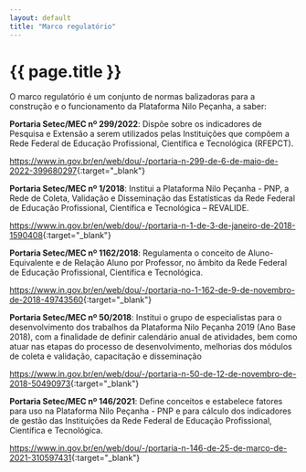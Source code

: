 ```yaml
---
layout: default
title: "Marco regulatório"
---
```


<!-- Parte de Navegação

Veja qual é a o nome da próxima página e da anterior e adicione abaixo no formato:

[Anterior: Nome da páginas](/documentacao/caminho_do_arquivo)
[Próximo: Nome da páginas »](/documentacao/caminho_do_arquivo) 
-->

# {{ page.title }}

O marco regulatório é um conjunto de normas balizadoras para a construção e o funcionamento da Plataforma Nilo Peçanha, a saber:

**Portaria Setec/MEC nº 299/2022**: Dispõe sobre os indicadores de Pesquisa e Extensão a serem utilizados pelas Instituições que compõem a Rede Federal de Educação Profissional, Científica e Tecnológica (RFEPCT).

<https://www.in.gov.br/en/web/dou/-/portaria-n-299-de-6-de-maio-de-2022-399680297>{:target="_blank"}

**Portaria Setec/MEC nº 1/2018**: Institui a Plataforma Nilo Peçanha - PNP, a Rede de Coleta, Validação e Disseminação das Estatísticas da Rede Federal de Educação Profissional, Científica e Tecnológica – REVALIDE.

<https://www.in.gov.br/en/web/dou/-/portaria-n-1-de-3-de-janeiro-de-2018-1590408>{:target="_blank"}

**Portaria Setec/MEC nº 1162/2018**: Regulamenta o conceito de Aluno-Equivalente e de Relação Aluno por Professor, no âmbito da Rede Federal de Educação Profissional, Científica e Tecnológica.

<https://www.in.gov.br/en/web/dou/-/portaria-no-1-162-de-9-de-novembro-de-2018-49743560>{:target="_blank"}

**Portaria Setec/MEC nº 50/2018**: Institui o grupo de especialistas para o desenvolvimento dos trabalhos da Plataforma Nilo Peçanha 2019 (Ano Base 2018), com a finalidade de definir calendário anual de atividades, bem como atuar nas etapas do processo de desenvolvimento, melhorias dos módulos de coleta e validação, capacitação e disseminação

<https://www.in.gov.br/en/web/dou/-/portaria-n-50-de-12-de-novembro-de-2018-50490973>{:target="_blank"}

**Portaria Setec/MEC nº 146/2021**: Define conceitos e estabelece fatores para uso na Plataforma Nilo Peçanha - PNP e para cálculo dos indicadores de gestão das Instituições da Rede Federal de Educação Profissional, Científica e Tecnológica.

<https://www.in.gov.br/en/web/dou/-/portaria-n-146-de-25-de-marco-de-2021-310597431>{:target="_blank"}